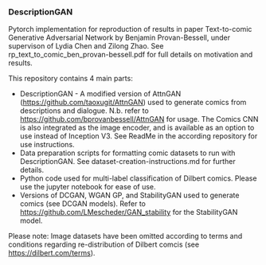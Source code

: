 ### DescriptionGAN
Pytorch implementation for reproduction of results in paper Text-to-comic Generative Adversarial Network 
by Benjamin Provan-Bessell, under supervison of Lydia Chen and Zilong Zhao. See rp_text_to_comic_ben_provan-bessell.pdf 
for full details on motivation and results.

This repository contains 4 main parts:
* DescriptionGAN - A modified version of AttnGAN (https://github.com/taoxugit/AttnGAN) used to generate
comics from descriptions and dialogue. N.b. refer to https://github.com/bprovanbessell/AttnGAN for usage. The Comics CNN is also integrated as the image encoder, and is 
available as an option to use instead of Inception V3. See ReadMe in the according repository for use instructions.
* Data preparation scripts for formatting comic datasets to run with DescriptionGAN. 
See dataset-creation-instructions.md for further details.
* Python code used for multi-label classification of Dilbert comics. Please use the jupyter notebook for ease of use.
* Versions of DCGAN, WGAN GP, and StabilityGAN used to generate comics (see DCGAN models). Refer to https://github.com/LMescheder/GAN_stability for the StabilityGAN model.

Please note: Image datasets have been omitted according to terms and conditions regarding re-distribution
of Dilbert comcis (see https://dilbert.com/terms).
